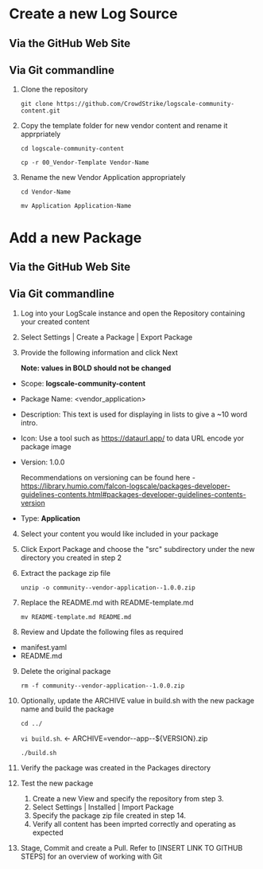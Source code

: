 # Create a new Log Source
## Via the GitHub Web Site

## Via Git commandline
1. Clone the repository 

   `git clone https://github.com/CrowdStrike/logscale-community-content.git`

2. Copy the template folder for new vendor content and rename it apprpriately

   `cd logscale-community-content`
   
   `cp -r 00_Vendor-Template Vendor-Name`
   
3. Rename the new Vendor Application appropriately
   
   `cd Vendor-Name`
   
   `mv Application Application-Name`

# Add a new Package
## Via the GitHub Web Site

## Via Git commandline
1. Log into your LogScale instance and open the Repository containing your created content
2. Select Settings | Create a Package | Export Package
3. Provide the following information and click Next
    
    **Note: values in BOLD should not be changed**
  - Scope: **logscale-community-content**
  - Package Name: <vendor_application>
  - Description: This text is used for displaying in lists to give a ~10 word intro.
  - Icon: Use a tool such as https://dataurl.app/ to data URL encode yor package image
  - Version: 1.0.0 
    
    Recommendations on versioning can be found here - https://library.humio.com/falcon-logscale/packages-developer-guidelines-contents.html#packages-developer-guidelines-contents-version
  - Type: **Application**
4. Select your content you would like included in your package
5. Click Export Package and choose the "src" subdirectory under the new directory you created in step 2
6. Extract the package zip file

   `unzip -o community--vendor-application--1.0.0.zip`

7. Replace the README.md with README-template.md

   `mv README-template.md README.md`

8. Review and Update the following files as required
  - manifest.yaml
  - README.md
  
9. Delete the original package

    `rm -f community--vendor-application--1.0.0.zip`
   
10. Optionally, update the ARCHIVE value in build.sh with the new package name and build the package

    `cd ../`
    
    `vi build.sh`. <- ARCHIVE=vendor--app--${VERSION}.zip
   
    `./build.sh`
    
11. Verify the package was created in the Packages directory
    
12. Test the new package

    1. Create a new View and specify the repository from step 3.
    2. Select Settings | Installed | Import Package 
    3. Specify the package zip file created in step 14.
    4. Verify all content has been imprted correctly and operating as expected
   
13. Stage, Commit and create a Pull. Refer to [INSERT LINK TO GITHUB STEPS] for an overview of working with Git
